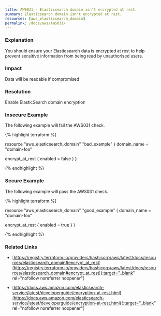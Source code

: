 ```yaml
---
title: AWS031 - Elasticsearch domain isn't encrypted at rest.
summary: Elasticsearch domain isn't encrypted at rest. 
resources: [aws_elasticsearch_domain] 
permalink: /docs/aws/AWS031/
---
```

### Explanation


You should ensure your Elasticsearch data is encrypted at rest to help prevent sensitive information from being read by unauthorised users. 


### Impact
Data will be readable if compromised

### Resolution
Enable ElasticSearch domain encryption



### Insecure Example

The following example will fail the AWS031 check.

{% highlight terraform %}

resource "aws_elasticsearch_domain" "bad_example" {
  domain_name = "domain-foo"

  encrypt_at_rest {
    enabled = false
  }
}

{% endhighlight %}



### Secure Example

The following example will pass the AWS031 check.

{% highlight terraform %}

resource "aws_elasticsearch_domain" "good_example" {
  domain_name = "domain-foo"

  encrypt_at_rest {
    enabled = true
  }
}

{% endhighlight %}



### Related Links


- [https://registry.terraform.io/providers/hashicorp/aws/latest/docs/resources/elasticsearch_domain#encrypt_at_rest](https://registry.terraform.io/providers/hashicorp/aws/latest/docs/resources/elasticsearch_domain#encrypt_at_rest){:target="_blank" rel="nofollow noreferrer noopener"}

- [https://docs.aws.amazon.com/elasticsearch-service/latest/developerguide/encryption-at-rest.html](https://docs.aws.amazon.com/elasticsearch-service/latest/developerguide/encryption-at-rest.html){:target="_blank" rel="nofollow noreferrer noopener"}


